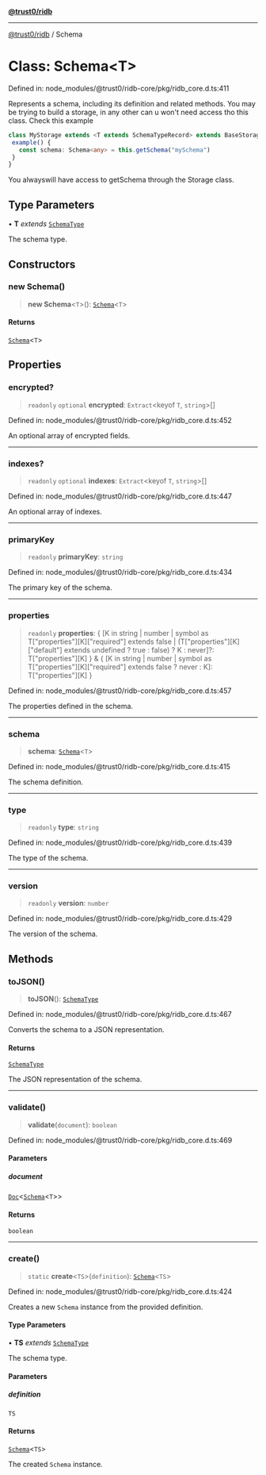 [**@trust0/ridb**](../README.md)

***

[@trust0/ridb](../README.md) / Schema

# Class: Schema\<T\>

Defined in: node\_modules/@trust0/ridb-core/pkg/ridb\_core.d.ts:411

Represents a schema, including its definition and related methods.
You may be trying to build a storage, in any other can u won't need access tho this class.
Check this example 

```typescript
class MyStorage extends <T extends SchemaTypeRecord> extends BaseStorage<T> {
 example() {
   const schema: Schema<any> = this.getSchema("mySchema")
 }
}
```
You alwayswill have access to getSchema through the Storage class.

## Type Parameters

• **T** *extends* [`SchemaType`](../type-aliases/SchemaType.md)

The schema type.

## Constructors

### new Schema()

> **new Schema**\<`T`\>(): [`Schema`](Schema.md)\<`T`\>

#### Returns

[`Schema`](Schema.md)\<`T`\>

## Properties

### encrypted?

> `readonly` `optional` **encrypted**: `Extract`\<keyof `T`, `string`\>[]

Defined in: node\_modules/@trust0/ridb-core/pkg/ridb\_core.d.ts:452

An optional array of encrypted fields.

***

### indexes?

> `readonly` `optional` **indexes**: `Extract`\<keyof `T`, `string`\>[]

Defined in: node\_modules/@trust0/ridb-core/pkg/ridb\_core.d.ts:447

An optional array of indexes.

***

### primaryKey

> `readonly` **primaryKey**: `string`

Defined in: node\_modules/@trust0/ridb-core/pkg/ridb\_core.d.ts:434

The primary key of the schema.

***

### properties

> `readonly` **properties**: \{ \[K in string \| number \| symbol as T\["properties"\]\[K\]\["required"\] extends false \| (T\["properties"\]\[K\]\["default"\] extends undefined ? true : false) ? K : never\]?: T\["properties"\]\[K\] \} & \{ \[K in string \| number \| symbol as T\["properties"\]\[K\]\["required"\] extends false ? never : K\]: T\["properties"\]\[K\] \}

Defined in: node\_modules/@trust0/ridb-core/pkg/ridb\_core.d.ts:457

The properties defined in the schema.

***

### schema

> **schema**: [`Schema`](Schema.md)\<`T`\>

Defined in: node\_modules/@trust0/ridb-core/pkg/ridb\_core.d.ts:415

The schema definition.

***

### type

> `readonly` **type**: `string`

Defined in: node\_modules/@trust0/ridb-core/pkg/ridb\_core.d.ts:439

The type of the schema.

***

### version

> `readonly` **version**: `number`

Defined in: node\_modules/@trust0/ridb-core/pkg/ridb\_core.d.ts:429

The version of the schema.

## Methods

### toJSON()

> **toJSON**(): [`SchemaType`](../type-aliases/SchemaType.md)

Defined in: node\_modules/@trust0/ridb-core/pkg/ridb\_core.d.ts:467

Converts the schema to a JSON representation.

#### Returns

[`SchemaType`](../type-aliases/SchemaType.md)

The JSON representation of the schema.

***

### validate()

> **validate**(`document`): `boolean`

Defined in: node\_modules/@trust0/ridb-core/pkg/ridb\_core.d.ts:469

#### Parameters

##### document

[`Doc`](../type-aliases/Doc.md)\<[`Schema`](Schema.md)\<`T`\>\>

#### Returns

`boolean`

***

### create()

> `static` **create**\<`TS`\>(`definition`): [`Schema`](Schema.md)\<`TS`\>

Defined in: node\_modules/@trust0/ridb-core/pkg/ridb\_core.d.ts:424

Creates a new `Schema` instance from the provided definition.

#### Type Parameters

• **TS** *extends* [`SchemaType`](../type-aliases/SchemaType.md)

The schema type.

#### Parameters

##### definition

`TS`

#### Returns

[`Schema`](Schema.md)\<`TS`\>

The created `Schema` instance.
